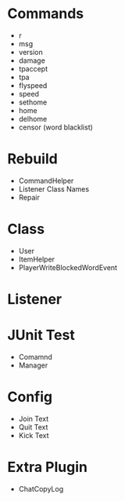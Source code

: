 # Commands

* r
* msg
* version
* damage
* tpaccept
* tpa
* flyspeed
* speed
* sethome
* home
* delhome
* censor (word blacklist)

# Rebuild

* CommandHelper
* Listener Class Names
* Repair

# Class

* User
* ItemHelper
* PlayerWriteBlockedWordEvent

# Listener

# JUnit Test

* Comamnd
* Manager

# Config

* Join Text
* Quit Text
* Kick Text

# Extra Plugin

* ChatCopyLog